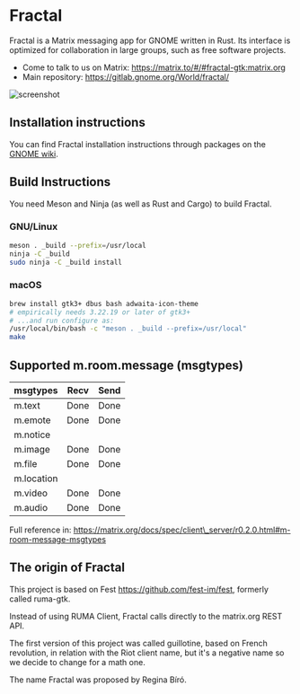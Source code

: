 # Fractal

Fractal is a Matrix messaging app for GNOME written in Rust. Its interface is optimized for collaboration in large groups, such as free software projects.

* Come to talk to us on Matrix: <https://matrix.to/#/#fractal-gtk:matrix.org>
* Main repository: <https://gitlab.gnome.org/World/fractal/>

![screenshot](https://gitlab.gnome.org/World/fractal/raw/master/screenshots/fractal.png)

## Installation instructions

You can find Fractal installation instructions through packages on the [GNOME wiki](https://wiki.gnome.org/Apps/Fractal).

## Build Instructions

You need Meson and Ninja (as well as Rust and Cargo) to build Fractal.

### GNU/Linux

```sh
meson . _build --prefix=/usr/local
ninja -C _build
sudo ninja -C _build install
```

### macOS

```sh
brew install gtk3+ dbus bash adwaita-icon-theme
# empirically needs 3.22.19 or later of gtk3+
# ...and run configure as:
/usr/local/bin/bash -c "meson . _build --prefix=/usr/local"
make
```

## Supported m.room.message (msgtypes)

msgtypes          | Recv                | Send
--------          | -----               | ------
m.text            | Done                | Done
m.emote           | Done                | Done
m.notice          |                     |
m.image           | Done                | Done
m.file            | Done                | Done
m.location        |                     |
m.video           | Done                | Done
m.audio           | Done                | Done

Full reference in: <https://matrix.org/docs/spec/client\_server/r0.2.0.html#m-room-message-msgtypes>

## The origin of Fractal

This project is based on Fest <https://github.com/fest-im/fest>, formerly called ruma-gtk.

Instead of using RUMA Client, Fractal calls directly to the matrix.org
REST API.

The first version of this project was called guillotine, based on French revolution,
in relation with the Riot client name, but it's a negative name so we decide
to change for a math one.

The name Fractal was proposed by Regina Bíró.